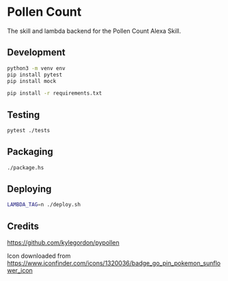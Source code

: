 # Pollen Count

The skill and lambda backend for the Pollen Count Alexa Skill. 

## Development

```bash
python3 -m venv env
pip install pytest
pip install mock
```

```bash
pip install -r requirements.txt
```

## Testing

```bash
pytest ./tests
```

## Packaging

```bash
./package.hs
```

## Deploying

```bash
LAMBDA_TAG=n ./deploy.sh
```

## Credits

https://github.com/kylegordon/pypollen

Icon downloaded from https://www.iconfinder.com/icons/1320036/badge_go_pin_pokemon_sunflower_icon
